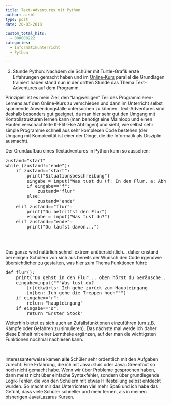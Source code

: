 ```yaml
---
title: Text-Adventures mit Python
author: a.sbl
type: post
date: 20-03-2018

custom_total_hits:
  - 000000222
categories:
  - Informatikunterricht
  - Python

---
```

3. Stunde Python: Nachdem die Schüler mit Turtle-Grafik erste Erfahrungen gemacht haben und im [Online-Kurs][1] parallel die Grundlagen trainiert haben stand nun in der dritten Stunde das Thema Text-Adventures auf dem Programm.

Prinzipiell ist es mein Ziel, den &#8220;langweiligen&#8221; Teil des Programmieren-Lernens auf den Online-Kurs zu verschieben und dann im Unterricht selbst spannende Anwendungsfälle untersuchen zu können. Text-Adventures sind deshalb besonders gut geeignet, da man hier sehr gut den Umgang mit Kontrollstrukturen lernen kann (man benötigt eine Mainloop und einen Haufen verschachtelte If-Elif-Else Abfragen) und sieht, wie selbst sehr simple Programme schnell aus sehr komplexen Code bestehen (der Umgang mit Komplexität ist einer der Dinge, die die Informatik als Disziplin ausmacht).

Der Grundaufbau eines Textadventures in Python kann so aussehen:

<pre class="EnlighterJSRAW" data-enlighter-language="python">zustand="start"
while (zustand!="ende"):
    if zustand=="start":
        print("Situationsbeschreibung")
        eingabe = input("Was tust du (f: In den Flur, a: Abhauen)")
        if eingabe=="f":
            zustand="flur"
        else:
            zustand="ende"
    elif zustand=="flur":
        print("Du betrittst den Flur")
        eingabe = input("Was tust du?")
    elif zustand=="ende":
        print("Du läufst davon...")
            


</pre>

Das ganze wird natürlich schnell extrem unübersichtlich&#8230; daher enstand bei einigen Schülern von sich aus bereits der Wunsch den Code irgendwie übersichtlicher zu gestalten, was hier zum Thema Funktionen führt:

<pre class="EnlighterJSRAW" data-enlighter-language="python">def flur():
    print("Du gehst in den Flur... oben hörst du Geräusche...")
    eingabe=input("""Was tust du?
        [r]ückwärts: Ich gehe zurück zum Haupteingang
        [o]ben: Ich gehe die Treppen hoch""")
    if eingabe=="r":
        return "haupteingang"
    if eingabe=="o":
        return "Erster Stock"</pre>

Weiterhin bietet es sich auch an Zufallsfunktionen einzuführen (um z.B. Kämpfe oder Gefahren zu simulieren). Das nächste mal werde ich daher diese Einheit mit einer Lerntheke ergänzen, auf der man die wichtigsten Funktionen nochmal nachlesen kann.

&nbsp;

Interessanterweise kamen **alle** Schüler sehr ordentlich mit den Aufgaben zurecht. Eine Erfahrung, die ich mit Java+Guis oder Java+Greenfoot so noch nicht gemacht habe. Wenn wir über Probleme gesprochen haben, dann meist nicht über einfache Syntaxfehler, sondern über grundlegende Logik-Fehler, die von den Schülern mit etwas Hilfestellung selbst entdeckt wurden. So macht mir das Unterrichten viel mehr Spaß und ich habe das Gefühl, dass viele Schüler schneller und mehr lernen, als in meinen bisherigen Java/Lazarus Kursen.

 [1]: https://stepik.org/course/6229/syllabus